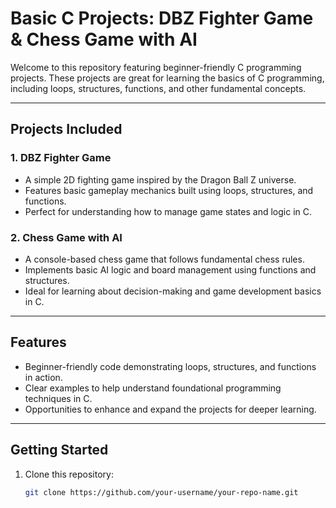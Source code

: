 # Basic C Projects: DBZ Fighter Game & Chess Game with AI

Welcome to this repository featuring beginner-friendly C programming projects. These projects are great for learning the basics of C programming, including loops, structures, functions, and other fundamental concepts.

---

## Projects Included

### 1. **DBZ Fighter Game**
- A simple 2D fighting game inspired by the Dragon Ball Z universe.
- Features basic gameplay mechanics built using loops, structures, and functions.
- Perfect for understanding how to manage game states and logic in C.

### 2. **Chess Game with AI**
- A console-based chess game that follows fundamental chess rules.
- Implements basic AI logic and board management using functions and structures.
- Ideal for learning about decision-making and game development basics in C.

---

## Features
- Beginner-friendly code demonstrating loops, structures, and functions in action.
- Clear examples to help understand foundational programming techniques in C.
- Opportunities to enhance and expand the projects for deeper learning.

---

## Getting Started

1. Clone this repository:
   ```bash
   git clone https://github.com/your-username/your-repo-name.git
